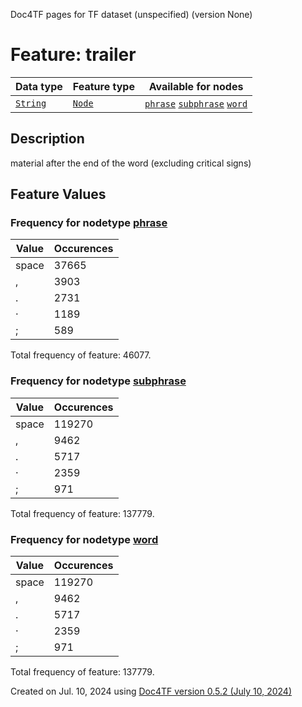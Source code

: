Doc4TF pages for TF dataset (unspecified) (version None)
# Feature: trailer
Data type|Feature type|Available for nodes
---|---|---
[`String`](featuresbydatatype.md#string)|[`Node`](featuresbytype.md#node)| [`phrase`](featuresbynodetype.md#phrase)  [`subphrase`](featuresbynodetype.md#subphrase)  [`word`](featuresbynodetype.md#word) 
## Description
material after the end of the word (excluding critical signs)
## Feature Values
### Frequency for nodetype [phrase](featuresbynodetype.md#phrase)
Value|Occurences
---|---
space|37665
, |3903
. |2731
· |1189
; |589

Total frequency of feature: 46077.
 ### Frequency for nodetype [subphrase](featuresbynodetype.md#subphrase)
Value|Occurences
---|---
space|119270
, |9462
. |5717
· |2359
; |971

Total frequency of feature: 137779.
 ### Frequency for nodetype [word](featuresbynodetype.md#word)
Value|Occurences
---|---
space|119270
, |9462
. |5717
· |2359
; |971

Total frequency of feature: 137779.
  

Created on Jul. 10, 2024 using [Doc4TF version 0.5.2 (July 10, 2024)](https://github.com/tonyjurg/Doc4TF/blob/main/CreateFeatureDoc.ipynb) 